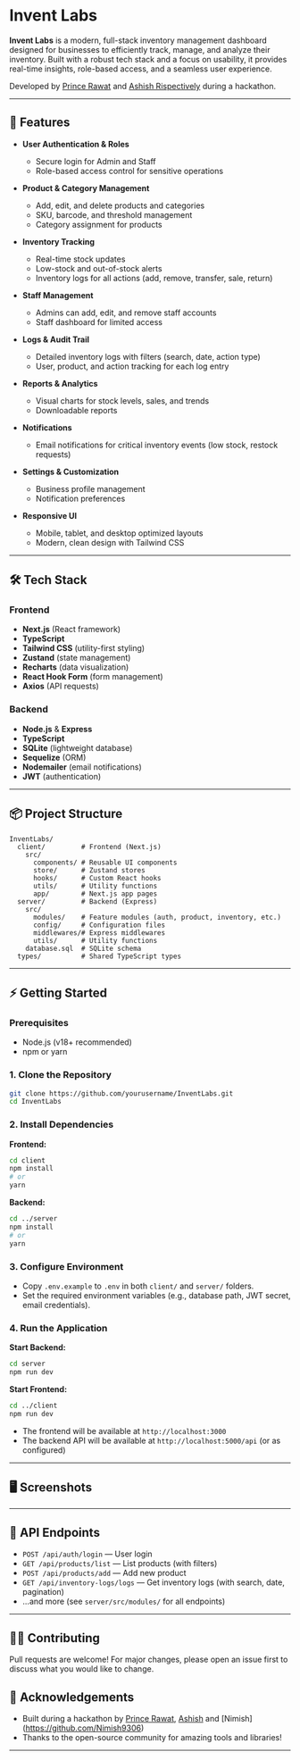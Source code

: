 # Invent Labs

**Invent Labs** is a modern, full-stack inventory management dashboard designed for businesses to efficiently track, manage, and analyze their inventory. Built with a robust tech stack and a focus on usability, it provides real-time insights, role-based access, and a seamless user experience.

Developed by [Prince Rawat](https://github.com/Kashina69) and [Ashish Rispectively](https://github.com/akrathor18/) during a hackathon.

---

## 🚀 Features

- **User Authentication & Roles**
  - Secure login for Admin and Staff
  - Role-based access control for sensitive operations

- **Product & Category Management**
  - Add, edit, and delete products and categories
  - SKU, barcode, and threshold management
  - Category assignment for products

- **Inventory Tracking**
  - Real-time stock updates
  - Low-stock and out-of-stock alerts
  - Inventory logs for all actions (add, remove, transfer, sale, return)

- **Staff Management**
  - Admins can add, edit, and remove staff accounts
  - Staff dashboard for limited access

- **Logs & Audit Trail**
  - Detailed inventory logs with filters (search, date, action type)
  - User, product, and action tracking for each log entry

- **Reports & Analytics**
  - Visual charts for stock levels, sales, and trends
  - Downloadable reports

- **Notifications**
  - Email notifications for critical inventory events (low stock, restock requests)

- **Settings & Customization**
  - Business profile management
  - Notification preferences

- **Responsive UI**
  - Mobile, tablet, and desktop optimized layouts
  - Modern, clean design with Tailwind CSS

---

## 🛠️ Tech Stack

### Frontend

- **Next.js** (React framework)
- **TypeScript**
- **Tailwind CSS** (utility-first styling)
- **Zustand** (state management)
- **Recharts** (data visualization)
- **React Hook Form** (form management)
- **Axios** (API requests)

### Backend

- **Node.js** & **Express**
- **TypeScript**
- **SQLite** (lightweight database)
- **Sequelize** (ORM)
- **Nodemailer** (email notifications)
- **JWT** (authentication)

---

## 📦 Project Structure

```
InventLabs/
  client/         # Frontend (Next.js)
    src/
      components/ # Reusable UI components
      store/      # Zustand stores
      hooks/      # Custom React hooks
      utils/      # Utility functions
      app/        # Next.js app pages
  server/         # Backend (Express)
    src/
      modules/    # Feature modules (auth, product, inventory, etc.)
      config/     # Configuration files
      middlewares/# Express middlewares
      utils/      # Utility functions
    database.sql  # SQLite schema
  types/          # Shared TypeScript types
```

---

## ⚡ Getting Started

### Prerequisites

- Node.js (v18+ recommended)
- npm or yarn

### 1. Clone the Repository

```bash
git clone https://github.com/yourusername/InventLabs.git
cd InventLabs
```

### 2. Install Dependencies

**Frontend:**
```bash
cd client
npm install
# or
yarn
```

**Backend:**
```bash
cd ../server
npm install
# or
yarn
```

### 3. Configure Environment

- Copy `.env.example` to `.env` in both `client/` and `server/` folders.
- Set the required environment variables (e.g., database path, JWT secret, email credentials).

### 4. Run the Application

**Start Backend:**
```bash
cd server
npm run dev
```

**Start Frontend:**
```bash
cd ../client
npm run dev
```

- The frontend will be available at `http://localhost:3000`
- The backend API will be available at `http://localhost:5000/api` (or as configured)

---

## 🖥️ Screenshots

<!-- Add screenshots/gifs here if available -->

---

## 📝 API Endpoints

- `POST /api/auth/login` — User login
- `GET /api/products/list` — List products (with filters)
- `POST /api/products/add` — Add new product
- `GET /api/inventory-logs/logs` — Get inventory logs (with search, date, pagination)
- ...and more (see `server/src/modules/` for all endpoints)

---

## 🧑‍💻 Contributing

Pull requests are welcome! For major changes, please open an issue first to discuss what you would like to change.


## 🙏 Acknowledgements

- Built during a hackathon by [Prince Rawat](https://github.com/Kashina69), [Ashish](https://github.com/akrathor18/) and [Nimish] (https://github.com/Nimish9306)
- Thanks to the open-source community for amazing tools and libraries!

---
